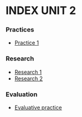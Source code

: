 # INDEX UNIT 2

### Practices
- [Practice 1](https://github.com/Luis-Alonso18/Data_Mining/blob/Unit_2/practices/practice_1/practice_1.md)
### Research
- [Research 1](https://github.com/Luis-Alonso18/Data_Mining/blob/Unit_2/research/research_1/research_1.md)
- [Research 2](https://github.com/Luis-Alonso18/Data_Mining/blob/Unit_2/research/research_2/research_2.md)
### Evaluation
- [Evaluative practice](https://github.com/Luis-Alonso18/Data_Mining/blob/Unit_2/evaluation/evaluative_practice/evaluation_practice.md)


